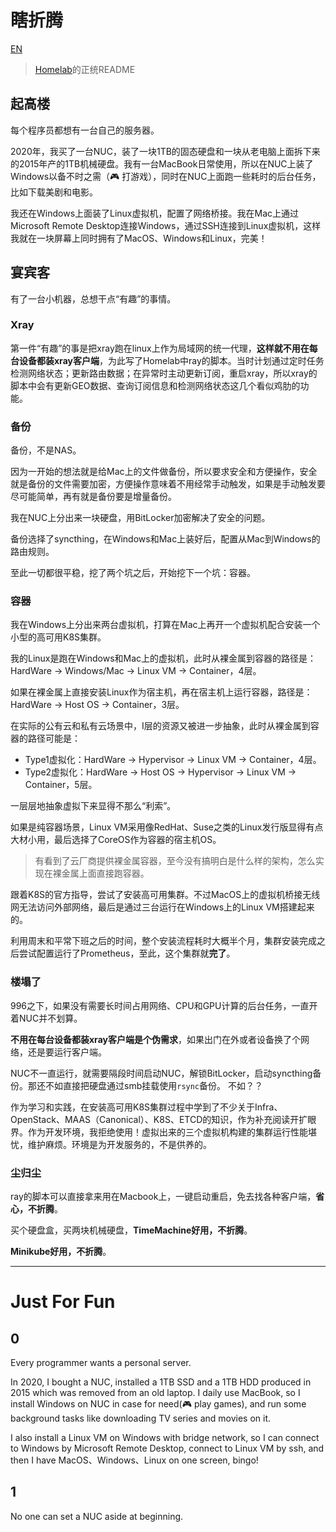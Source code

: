 # 瞎折腾

[EN](#an-interesting-story-about-backup)

> [Homelab](https://github.com/coder-wu/homelab)的正统README

<!-- properties
tag: 案例
created:  2024-01-17 20:47:36
-->

## 起高楼

每个程序员都想有一台自己的服务器。

2020年，我买了一台NUC，装了一块1TB的固态硬盘和一块从老电脑上面拆下来的2015年产的1TB机械硬盘。我有一台MacBook日常使用，所以在NUC上装了Windows以备不时之需（🎮 打游戏），同时在NUC上面跑一些耗时的后台任务，比如下载美剧和电影。

我还在Windows上面装了Linux虚拟机，配置了网络桥接。我在Mac上通过Microsoft Remote Desktop连接Windows，通过SSH连接到Linux虚拟机，这样我就在一块屏幕上同时拥有了MacOS、Windows和Linux，完美！

## 宴宾客

有了一台小机器，总想干点“有趣”的事情。

### Xray

第一件“有趣”的事是把xray跑在linux上作为局域网的统一代理，**这样就不用在每台设备都装xray客户端**，为此写了Homelab中ray的脚本。当时计划通过定时任务检测网络状态；更新路由数据；在异常时主动更新订阅，重启xray，所以xray的脚本中会有更新GEO数据、查询订阅信息和检测网络状态这几个看似鸡肋的功能。

### 备份

备份，不是NAS。

因为一开始的想法就是给Mac上的文件做备份，所以要求安全和方便操作，安全就是备份的文件需要加密，方便操作意味着不用经常手动触发，如果是手动触发要尽可能简单，再有就是备份要是增量备份。

我在NUC上分出来一块硬盘，用BitLocker加密解决了安全的问题。

备份选择了syncthing，在Windows和Mac上装好后，配置从Mac到Windows的路由规则。

至此一切都很平稳，挖了两个坑之后，开始挖下一个坑：容器。

### 容器

我在Windows上分出来两台虚拟机，打算在Mac上再开一个虚拟机配合安装一个小型的高可用K8S集群。

我的Linux是跑在Windows和Mac上的虚拟机，此时从裸金属到容器的路径是：HardWare -> Windows/Mac -> Linux VM -> Container，4层。

如果在裸金属上直接安装Linux作为宿主机，再在宿主机上运行容器，路径是：HardWare -> Host OS -> Container，3层。

在实际的公有云和私有云场景中，I层的资源又被进一步抽象，此时从裸金属到容器的路径可能是：
 - Type1虚拟化：HardWare -> Hypervisor -> Linux VM -> Container，4层。
 - Type2虚拟化：HardWare -> Host OS -> Hypervisor -> Linux VM -> Container，5层。

一层层地抽象虚拟下来显得不那么“利索”。

如果是纯容器场景，Linux VM采用像RedHat、Suse之类的Linux发行版显得有点大材小用，最后选择了CoreOS作为容器的宿主机OS。

> 有看到了云厂商提供裸金属容器，至今没有搞明白是什么样的架构，怎么实现在裸金属上面直接跑容器。

跟着K8S的官方指导，尝试了安装高可用集群。不过MacOS上的虚拟机桥接无线网无法访问外部网络，最后是通过三台运行在Windows上的Linux VM搭建起来的。

利用周末和平常下班之后的时间，整个安装流程耗时大概半个月，集群安装完成之后尝试配置运行了Prometheus，至此，这个集群就**完了**。



### 楼塌了

996之下，如果没有需要长时间占用网络、CPU和GPU计算的后台任务，一直开着NUC并不划算。

**不用在每台设备都装xray客户端是个伪需求**，如果出门在外或者设备换了个网络，还是要运行客户端。

NUC不一直运行，就需要隔段时间启动NUC，解锁BitLocker，启动syncthing备份。那还不如直接把硬盘通过smb挂载使用```rsync```备份。 不如？？

作为学习和实践，在安装高可用K8S集群过程中学到了不少关于Infra、OpenStack、MAAS（Canonical）、K8S、ETCD的知识，作为补充阅读开扩眼界。作为开发环境，我拒绝使用！虚拟出来的三个虚拟机构建的集群运行性能堪忧，维护麻烦。环境是为开发服务的，不是供养的。

### 尘归尘

ray的脚本可以直接拿来用在Macbook上，一键启动重启，免去找各种客户端，**省心，不折腾**。

买个硬盘盒，买两块机械硬盘，**TimeMachine好用，不折腾**。

**Minikube好用，不折腾**。

---

# Just For Fun

## 0

Every programmer wants a personal server.

In 2020, I bought a NUC, installed a 1TB SSD and a 1TB HDD produced in 2015 which was removed from an old laptop. I daily use MacBook, so I install Windows on NUC in case for need(🎮 play games), and run some background tasks like downloading TV series and movies on it.

I also install a Linux VM on Windows with bridge network, so I can connect to Windows by Microsoft Remote Desktop, connect to Linux VM by ssh, and then I have MacOS、Windows、Linux on one screen, bingo!

## 1

No one can set a NUC aside at beginning.
